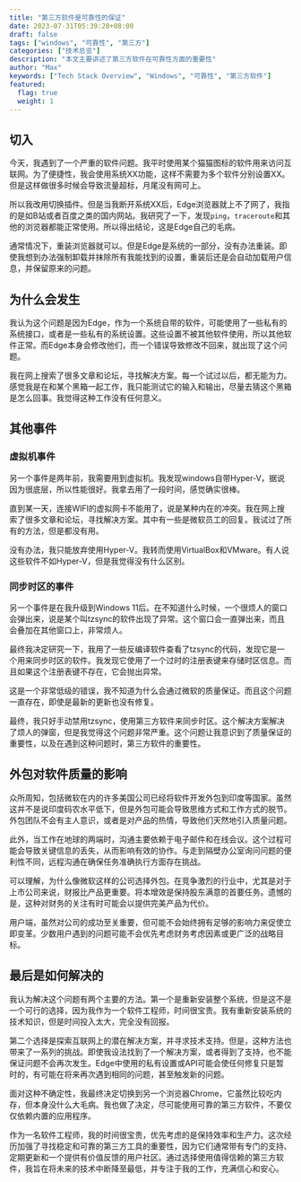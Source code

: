 ```yaml
---
title: "第三方软件是可靠性的保证"
date: 2023-07-31T05:39:28+08:00
draft: false
tags: ["windows", "可靠性", "第三方"]
categories: ["技术总览"]
description: "本文主要讲述了第三方软件在可靠性方面的重要性"
author: "Max"
keywords: ["Tech Stack Overview", "Windows", "可靠性", "第三方软件"]
featured: 
  flag: true
  weight: 1
---
```

## 切入
今天，我遇到了一个严重的软件问题。我平时使用某个猫猫图标的软件用来访问互联网。为了便捷性，我会使用系统XX功能，这样不需要为多个软件分别设置XX。但是这样做很多时候会导致流量超标，月尾没有网可上。

所以我改用切换插件。但是当我断开系统XX后，Edge浏览器就上不了网了，我指的是如B站或者百度之类的国内网站。我研究了一下，发现`ping`，`traceroute`和其他的浏览器都能正常使用。所以得出结论，这是Edge自己的毛病。

通常情况下，重装浏览器就可以。但是Edge是系统的一部分，没有办法重装。即使我想到办法强制卸载并抹除所有我能找到的设置，重装后还是会自动加载用户信息，并保留原来的问题。

## 为什么会发生
我认为这个问题是因为Edge，作为一个系统自带的软件，可能使用了一些私有的系统接口，或者是一些私有的系统设置。这些设置不被其他软件使用，所以其他软件正常。而Edge本身会修改他们，而一个错误导致修改不回来，就出现了这个问题。

我在网上搜索了很多文章和论坛，寻找解决方案。每一个试过以后，都无能为力。感觉我是在和某个黑箱一起工作，我只能测试它的输入和输出，尽量去猜这个黑箱是怎么回事。我觉得这种工作没有任何意义。

## 其他事件
### 虚拟机事件
另一个事件是两年前，我需要用到虚拟机。我发现windows自带Hyper-V，据说因为很底层，所以性能很好。我拿去用了一段时间，感觉确实很棒。

直到某一天，连接WIFI的虚拟网卡不能用了，说是某种内在的冲突。我在网上搜索了很多文章和论坛，寻找解决方案。其中有一些是微软员工的回复。我试过了所有的方法，但是都没有用。

没有办法，我只能放弃使用Hyper-V。我转而使用VirtualBox和VMware。有人说这些软件不如Hyper-V，但是我觉得没有什么区别。

### 同步时区的事件
另一个事件是在我升级到Windows 11后。在不知道什么时候，一个很烦人的窗口会弹出来，说是某个叫tzsync的软件出现了异常。这个窗口会一直弹出来，而且会叠加在其他窗口上，非常烦人。

最终我决定研究一下，我用了一些反编译软件查看了tzsync的代码，发现它是一个用来同步时区的软件。我发现它使用了一个过时的注册表键来存储时区信息。而且如果这个注册表键不存在，它会抛出异常。

这是一个非常低级的错误，我不知道为什么会通过微软的质量保证。而且这个问题一直存在，即使是最新的更新也没有修复。

最终，我只好手动禁用tzsync，使用第三方软件来同步时区。这个解决方案解决了烦人的弹窗，但是我觉得这个问题非常严重。这个问题让我意识到了质量保证的重要性，以及在遇到这种问题时，第三方软件的重要性。

## 外包对软件质量的影响
众所周知，包括微软在内的许多美国公司已经将软件开发外包到印度等国家。虽然这并不是说印度码农水平低下，但是外包可能会导致思维方式和工作方式的脱节。外包团队不会有主人意识，或者是对产品的热情，导致他们天然地引入质量问题。

此外，当工作在地球的两端时，沟通主要依赖于电子邮件和在线会议。这个过程可能会导致关键信息的丢失，从而影响有效的协作。与走到隔壁办公室询问问题的便利性不同，远程沟通在确保任务准确执行方面存在挑战。

可以理解，为什么像微软这样的公司选择外包。在竞争激烈的行业中，尤其是对于上市公司来说，财报比产品更重要。将本增效是保持股东满意的首要任务。遗憾的是，这种对财务的关注有时可能会以提供完美产品为代价。

用户端，虽然对公司的成功至关重要，但可能不会始终拥有足够的影响力来促使立即变革。少数用户遇到的问题可能不会优先考虑财务考虑因素或更广泛的战略目标。

## 最后是如何解决的
我认为解决这个问题有两个主要的方法。第一个是重新安装整个系统，但是这不是一个可行的选择，因为我作为一个软件工程师，时间很宝贵。我有重新安装系统的技术知识，但是时间投入太大，完全没有回报。

第二个选择是探索互联网上的潜在解决方案，并寻求技术支持。但是，这种方法也带来了一系列的挑战。即使我设法找到了一个解决方案，或者得到了支持，也不能保证问题不会再次发生。Edge中使用的私有设置或API可能会使任何修复只是暂时的，有可能在将来再次遇到相同的问题，甚至触发新的问题。

面对这种不确定性，我最终决定切换到另一个浏览器Chrome，它虽然比较吃内存，但本身没什么大毛病。我也做了决定，尽可能使用可靠的第三方软件，不要仅仅依赖内置的应用程序。

作为一名软件工程师，我的时间很宝贵，优先考虑的是保持效率和生产力。这次经历加强了寻找稳定和可靠的第三方工具的重要性，因为它们通常带有专门的支持、定期更新和一个提供有价值反馈的用户社区。通过选择使用值得信赖的第三方软件，我旨在将未来的技术中断降至最低，并专注于我的工作，充满信心和安心。